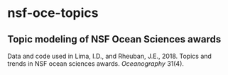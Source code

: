 # nsf-oce-topics

## Topic modeling of NSF Ocean Sciences awards

Data and code used in Lima, I.D., and Rheuban, J.E., 2018. Topics and trends in
NSF ocean sciences awards. *Oceanography* 31(4).
